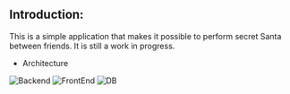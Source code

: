 ## Introduction:

This is a simple application that makes it possible to perform secret Santa between friends. It is still a work in progress. 
- Architecture

![Backend](https://github.com/user-attachments/assets/5c37d2bf-30be-4ee6-9246-01d27e14f846)
![FrontEnd](https://github.com/Zakaria-Oussalem/SecretSanta/assets/62648170/f044f8ae-8034-4585-85c1-4a8025a85231)
![DB](https://github.com/Zakaria-Oussalem/SecretSanta/assets/62648170/9a8637f1-8ce1-4765-8650-4d9705d7143f)


